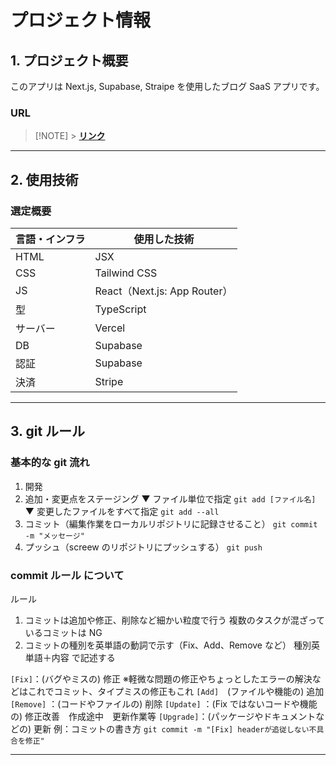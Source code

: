 # プロジェクト情報

## 1. プロジェクト概要

このアプリは Next.js, Supabase, Straipe を使用したブログ SaaS アプリです。

### URL

> [!NOTE] > <a href="" target="_blank"><strong>リンク</strong></a>

---

## 2. 使用技術

### 選定概要

| 言語・インフラ | 使用した技術                 |
| -------------- | ---------------------------- |
| HTML           | JSX                          |
| CSS            | Tailwind CSS                 |
| JS             | React（Next.js: App Router） |
| 型             | TypeScript                   |
| サーバー       | Vercel                       |
| DB             | Supabase                     |
| 認証           | Supabase                     |
| 決済           | Stripe                       |

---

## 3. git ルール

### 基本的な git 流れ

1. 開発
1. 追加・変更点をステージング
   ▼ ファイル単位で指定
   `git add [ファイル名]`
   ▼ 変更したファイルをすべて指定
   `git add --all`
1. コミット（編集作業をローカルリポジトリに記録させること）
   `git commit -m "メッセージ"`
1. プッシュ（screew のリポジトリにプッシュする）
   `git push`

### commit ルール について

ルール

1. コミットは追加や修正、削除など細かい粒度で行う 複数のタスクが混ざっているコミットは NG
1. コミットの種別を英単語の動詞で示す（Fix、Add、Remove など）
   種別英単語＋内容 で記述する

`[Fix]`：(バグやミスの) 修正
※軽微な問題の修正やちょっとしたエラーの解決などはこれでコミット、タイプミスの修正もこれ
`[Add]`　(ファイルや機能の) 追加
`[Remove]` ：(コードやファイルの) 削除
`[Update]` ：(Fix ではないコードや機能の) 修正改善　作成途中　更新作業等
`[Upgrade]`：(パッケージやドキュメントなどの) 更新
例：コミットの書き方
`git commit -m "[Fix] headerが追従しない不具合を修正"`

---

